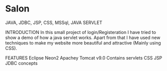 # Salon
JAVA, JDBC, JSP, CSS, MSSql, JAVA SERVLET

INTRODUCTION
In this small project of login/Registeration I have tried to show a demo of how a java servlet works. Apart from that I have used new
techniques to make my website more beautiful and attractive (Mainly using CSS).

FEATURES
Eclipse Neon2
Apachey Tomcat v9.0
Contains servlets
CSS
JSP
JDBC concepts
